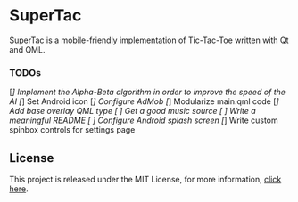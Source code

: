 # SuperTac

SuperTac is a mobile-friendly implementation of Tic-Tac-Toe written with Qt and QML.

### TODOs
[*] Implement the Alpha-Beta algorithm in order to improve the speed of the AI
[*] Set Android icon
[*] Configure AdMob
[*] Modularize main.qml code
[*] Add base overlay QML type
[ ] Get a good music source
[ ] Write a meaningful README
[ ] Configure Android splash screen
[*] Write custom spinbox controls for settings page

## License

This project is released under the MIT License, for more information, [click here](License.md).
